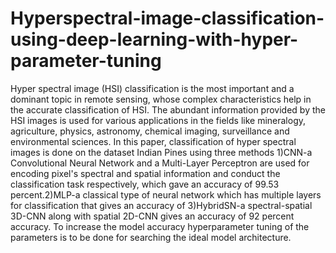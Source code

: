 # Hyperspectral-image-classification-using-deep-learning-with-hyper-parameter-tuning

Hyper spectral image (HSI) classification is the most important and a dominant topic in remote sensing, whose complex characteristics help in  the accurate classification of HSI. 
The abundant information provided by the HSI images is used for various applications in the fields like mineralogy, agriculture, physics, astronomy, chemical imaging, surveillance
and environmental sciences. In this paper, classification of hyper spectral images is done on the  dataset Indian Pines using three methods 1)CNN-a Convolutional Neural Network 
and a Multi-Layer Perceptron are used for encoding  pixel's spectral and spatial information and  conduct the classification task respectively, which gave an accuracy of
99.53 percent.2)MLP-a classical type of neural network which has multiple layers for classification that gives an accuracy of   3)HybridSN-a spectral-spatial 3D-CNN along with 
spatial 2D-CNN gives an accuracy of 92 percent accuracy. To increase the model accuracy hyperparameter tuning of the parameters is to be done for searching the ideal model 
architecture.
